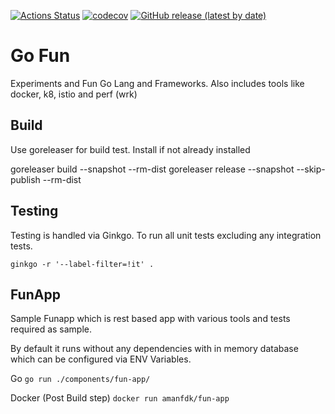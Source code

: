 [![Actions Status](https://github.com/amanhigh/go-fun/workflows/Build/badge.svg)](https://github.com/amanhigh/go-fun/actions)
[![codecov](https://codecov.io/gh/amanhigh/go-fun/branch/master/graph/badge.svg)](https://codecov.io/gh/amanhigh/go-fun)
[![GitHub release (latest by date)](https://img.shields.io/github/v/release/amanhigh/go-fun)](https://github.com/amanhigh/go-fun/releases)


# Go Fun
Experiments and Fun Go Lang and Frameworks. Also includes tools like docker, k8, istio and perf (wrk)

## Build
Use goreleaser for build test. Install if not already installed

goreleaser build --snapshot --rm-dist
goreleaser release --snapshot --skip-publish --rm-dist

## Testing
Testing is handled via Ginkgo. To run all unit tests excluding any integration tests.

`ginkgo -r '--label-filter=!it' .`

## FunApp
Sample Funapp which is rest based app with various tools and tests required as sample.

By default it runs without any dependencies with in memory database which can be configured via ENV Variables.

Go
`go run ./components/fun-app/`

Docker (Post Build step)
`docker run amanfdk/fun-app`
